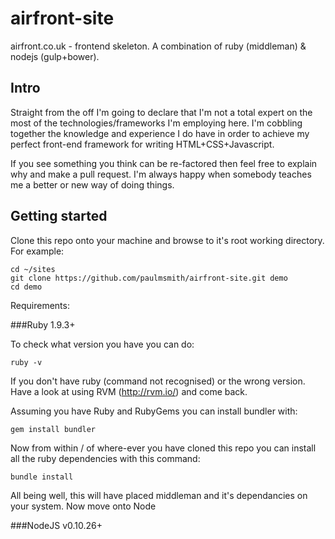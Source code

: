 airfront-site
=============

airfront.co.uk - frontend skeleton. A combination of ruby (middleman) & nodejs (gulp+bower).

Intro
-------------

Straight from the off I'm going to declare that I'm not a total expert on the most of the technologies/frameworks I'm employing here. I'm cobbling together the knowledge and experience I do have in order to achieve my perfect front-end framework for writing HTML+CSS+Javascript.

If you see something you think can be re-factored then feel free to explain why and make a pull request. I'm always happy when somebody teaches me a better or new way of doing things.

Getting started
-------------

Clone this repo onto your machine and browse to it's root working directory. For example:

```
cd ~/sites
git clone https://github.com/paulmsmith/airfront-site.git demo
cd demo
```

Requirements:

###Ruby 1.9.3+

To check what version you have you can do:

```
ruby -v
```

If you don't have ruby (command not recognised) or the wrong version. Have a look at using RVM (http://rvm.io/) and come back.

Assuming you have Ruby and RubyGems you can install bundler with:

```
gem install bundler
```

Now from within / of where-ever you have cloned this repo you can install all the ruby dependencies with this command:

```
bundle install
```

All being well, this will have placed middleman and it's dependancies on your system. Now move onto Node

###NodeJS v0.10.26+




